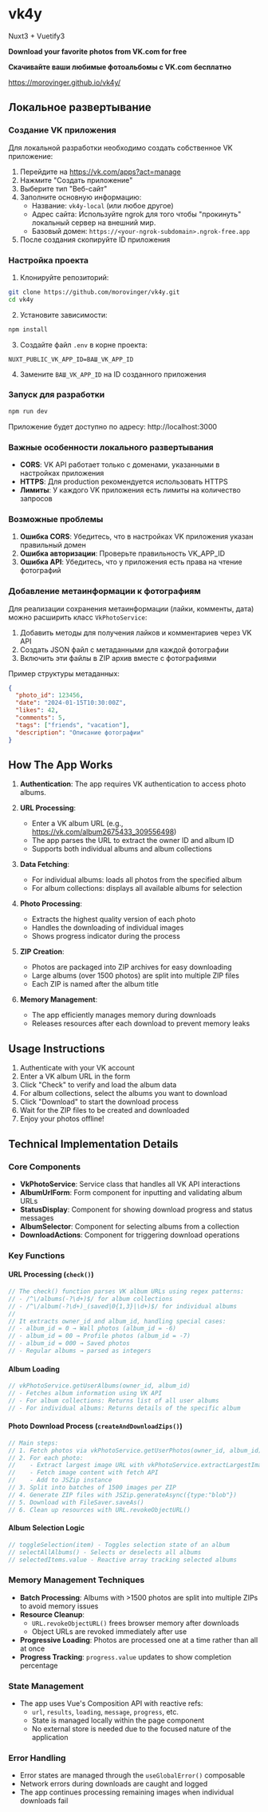 # vk4y

Nuxt3 + Vuetify3

**Download your favorite photos from VK.com for free**

**Скачивайте ваши любимые фотоальбомы с VK.com бесплатно**

https://morovinger.github.io/vk4y/

## Локальное развертывание

### Создание VK приложения

Для локальной разработки необходимо создать собственное VK приложение:

1. Перейдите на https://vk.com/apps?act=manage
2. Нажмите "Создать приложение"
3. Выберите тип "Веб-сайт"
4. Заполните основную информацию:
   - Название: `vk4y-local` (или любое другое)
   - Адрес сайта: Используйте ngrok для того чтобы "прокинуть" локальный сервер на внешний мир.
   - Базовый домен: `https://<your-ngrok-subdomain>.ngrok-free.app`
5. После создания скопируйте ID приложения

### Настройка проекта

1. Клонируйте репозиторий:
```bash
git clone https://github.com/morovinger/vk4y.git
cd vk4y
```

2. Установите зависимости:
```bash
npm install
```

3. Создайте файл `.env` в корне проекта:
```env
NUXT_PUBLIC_VK_APP_ID=ВАШ_VK_APP_ID
```

4. Замените `ВАШ_VK_APP_ID` на ID созданного приложения

### Запуск для разработки

```bash
npm run dev
```

Приложение будет доступно по адресу: http://localhost:3000

### Важные особенности локального развертывания

- **CORS**: VK API работает только с доменами, указанными в настройках приложения
- **HTTPS**: Для production рекомендуется использовать HTTPS
- **Лимиты**: У каждого VK приложения есть лимиты на количество запросов

### Возможные проблемы

1. **Ошибка CORS**: Убедитесь, что в настройках VK приложения указан правильный домен
2. **Ошибка авторизации**: Проверьте правильность VK_APP_ID
3. **Ошибка API**: Убедитесь, что у приложения есть права на чтение фотографий

### Добавление метаинформации к фотографиям

Для реализации сохранения метаинформации (лайки, комменты, дата) можно расширить класс `VkPhotoService`:

1. Добавить методы для получения лайков и комментариев через VK API
2. Создать JSON файл с метаданными для каждой фотографии
3. Включить эти файлы в ZIP архив вместе с фотографиями

Пример структуры метаданных:
```json
{
  "photo_id": 123456,
  "date": "2024-01-15T10:30:00Z",
  "likes": 42,
  "comments": 5,
  "tags": ["friends", "vacation"],
  "description": "Описание фотографии"
}
```

## How The App Works

1. **Authentication**: The app requires VK authentication to access photo albums.

2. **URL Processing**:
   - Enter a VK album URL (e.g., https://vk.com/album2675433_309556498)
   - The app parses the URL to extract the owner ID and album ID
   - Supports both individual albums and album collections

3. **Data Fetching**:
   - For individual albums: loads all photos from the specified album
   - For album collections: displays all available albums for selection

4. **Photo Processing**:
   - Extracts the highest quality version of each photo
   - Handles the downloading of individual images
   - Shows progress indicator during the process

5. **ZIP Creation**:
   - Photos are packaged into ZIP archives for easy downloading
   - Large albums (over 1500 photos) are split into multiple ZIP files
   - Each ZIP is named after the album title

6. **Memory Management**:
   - The app efficiently manages memory during downloads
   - Releases resources after each download to prevent memory leaks

## Usage Instructions

1. Authenticate with your VK account
2. Enter a VK album URL in the form
3. Click "Check" to verify and load the album data
4. For album collections, select the albums you want to download
5. Click "Download" to start the download process
6. Wait for the ZIP files to be created and downloaded
7. Enjoy your photos offline!

## Technical Implementation Details

### Core Components

- **VkPhotoService**: Service class that handles all VK API interactions
- **AlbumUrlForm**: Form component for inputting and validating album URLs
- **StatusDisplay**: Component for showing download progress and status messages
- **AlbumSelector**: Component for selecting albums from a collection
- **DownloadActions**: Component for triggering download operations

### Key Functions

#### URL Processing (`check()`)
```javascript
// The check() function parses VK album URLs using regex patterns:
// - /^\/albums(-?\d+)$/ for album collections
// - /^\/album(-?\d+)_(saved|0{1,3}|\d+)$/ for individual albums
// 
// It extracts owner_id and album_id, handling special cases:
// - album_id = 0 → Wall photos (album_id = -6)
// - album_id = 00 → Profile photos (album_id = -7)
// - album_id = 000 → Saved photos
// - Regular albums → parsed as integers
```

#### Album Loading
```javascript
// vkPhotoService.getUserAlbums(owner_id, album_id) 
// - Fetches album information using VK API
// - For album collections: Returns list of all user albums
// - For individual albums: Returns details of the specific album
```

#### Photo Download Process (`createAndDownloadZips()`)
```javascript
// Main steps:
// 1. Fetch photos via vkPhotoService.getUserPhotos(owner_id, album_id)
// 2. For each photo:
//    - Extract largest image URL with vkPhotoService.extractLargestImages()
//    - Fetch image content with fetch API
//    - Add to JSZip instance
// 3. Split into batches of 1500 images per ZIP
// 4. Generate ZIP files with JSZip.generateAsync({type:"blob"})
// 5. Download with FileSaver.saveAs()
// 6. Clean up resources with URL.revokeObjectURL()
```

#### Album Selection Logic
```javascript
// toggleSelection(item) - Toggles selection state of an album
// selectAllAlbums() - Selects or deselects all albums
// selectedItems.value - Reactive array tracking selected albums
```

### Memory Management Techniques

- **Batch Processing**: Albums with >1500 photos are split into multiple ZIPs to avoid memory issues
- **Resource Cleanup**: 
  - `URL.revokeObjectURL()` frees browser memory after downloads
  - Object URLs are revoked immediately after use
- **Progressive Loading**: Photos are processed one at a time rather than all at once
- **Progress Tracking**: `progress.value` updates to show completion percentage

### State Management

- The app uses Vue's Composition API with reactive refs:
  - `url`, `results`, `loading`, `message`, `progress`, etc.
  - State is managed locally within the page component
  - No external store is needed due to the focused nature of the application

### Error Handling

- Error states are managed through the `useGlobalError()` composable
- Network errors during downloads are caught and logged
- The app continues processing remaining images when individual downloads fail